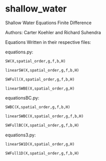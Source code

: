 # shallow_water
Shallow Water Equations Finite Difference

Authors: Carter Koehler and Richard Suhendra

Equations Written in their respective files:

equations.py:
```python
SW(X,spatial_order,g,f,b,H)
```
```python
linearSW(X,spatial_order,g,f,b,H)
```
```python
SWFull(X,spatial_order,g,f,b,H)
```
```python
linearSWBE(X,spatial_order,g,H)
```

equationsBC.py:
```python
SWBC(X,spatial_order,g,f,b,H)
```
```python
linearSWBC(X,spatial_order,g,f,b,H)
```
```python
SWFullBC(X,spatial_order,g,f,b,H)
```

equations3.py:
```python
linearSW1D(X,spatial_order,g,H)
```
```python
SWFull1D(X,spatial_order,g,f,b,H)
```

